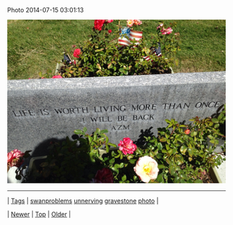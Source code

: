 <!--
title: Photo 2014-07-15 03
date: 2020-06-28T15:27:00.348Z
tags: swanproblems, unnerving, gravestone, photo
-->


Photo 2014-07-15 03:01:13

![](91809081410-0.jpg)

<!--BOTTOM-POST-NAVIGATION-->
---

| [Tags](tags.md) | [swanproblems](tag-swanproblems.md) [unnerving](tag-unnerving.md) [gravestone](tag-gravestone.md) [photo](tag-photo.md) |

| [Newer](91795022799.md) | [Top](index.md) | [Older](91828703104.md) |